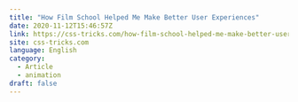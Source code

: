 ```yaml
---
title: "How Film School Helped Me Make Better User Experiences"
date: 2020-11-12T15:46:57Z
link: https://css-tricks.com/how-film-school-helped-me-make-better-user-experiences/?utm_medium=RSS&utm_source=news.12bit.vn
site: css-tricks.com
language: English
category:
  - Article
  - animation
draft: false
---
```

